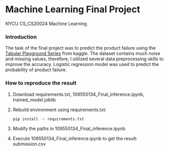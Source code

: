 # Machine Learning Final Project
NYCU CS_CS20024 Machine Learning 
### Introduction
The task of the final project was to predict the product failure using the [Tabular Playground Series](https://www.kaggle.com/competitions/tabular-playground-series-aug-2022/overview) from kaggle. The dataset contains much noise and missing values, therefore, I utilized several data preprocessing skills to improve the accuracy. Logistic regression model was used to predict the  probability of product failure.
### How to reproduce the result
1. Download requirements.txt, 109550134_Final_inference.ipynb, trained_model.joblib
2. Rebuild environment using requirements.txt:

    ```sh
    pip install -r requirements.txt
    ```
3. Modify the paths in 109550134_Final_inference.ipynb
4. Execute 109550134_Final_inference.ipynb to get the result: submission.csv

